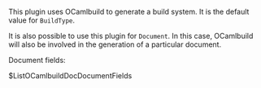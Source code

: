 This plugin uses OCamlbuild to generate a build system. It is the default value
for `BuildType`.


It is also possible to use this plugin for `Document`. In this case, OCamlbuild
will also be involved in the generation of a particular document.

Document fields:

$ListOCamlbuildDocDocumentFields
